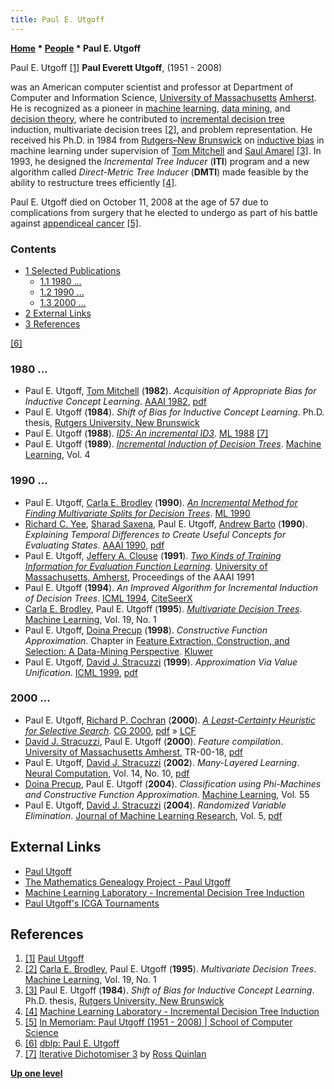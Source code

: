 ```yaml
---
title: Paul E. Utgoff
---
```

**[Home](Home "Home") \* [People](People "People") \* Paul E. Utgoff**



 [](http://people.cs.umass.edu/~utgoff/) Paul E. Utgoff <a id="cite-note-1" href="#cite-ref-1">[1]</a> 
**Paul Everett Utgoff**, (1951 - 2008)  

was an American computer scientist and professor at Department of Computer and Information Science, [University of Massachusetts](https://en.wikipedia.org/wiki/University_of_Massachusetts_Amherst) [Amherst](https://en.wikipedia.org/wiki/Amherst,_Massachusetts). He is recognized as a pioneer in [machine learning](Learning "Learning"), [data mining](https://en.wikipedia.org/wiki/Data_mining), and [decision theory](https://en.wikipedia.org/wiki/Decision_theory), where he contributed to [incremental decision tree](https://en.wikipedia.org/wiki/Incremental_decision_tree) induction, multivariate decision trees <a id="cite-note-2" href="#cite-ref-2">[2]</a>, and problem representation. He received his Ph.D. in 1984 from [Rutgers–New Brunswick](https://en.wikipedia.org/wiki/Rutgers%E2%80%93New_Brunswick) on [inductive bias](https://en.wikipedia.org/wiki/Inductive_bias) in machine learning under supervision of [Tom Mitchell](Tom_Mitchell "Tom Mitchell") and [Saul Amarel](https://en.wikipedia.org/wiki/Saul_Amarel) <a id="cite-note-3" href="#cite-ref-3">[3]</a>. In 1993, he designed the *Incremental Tree Inducer* (**ITI**) program and a new algorithm called *Direct-Metric Tree Inducer* (**DMTI**) made feasible by the ability to restructure trees efficiently <a id="cite-note-4" href="#cite-ref-4">[4]</a>.


Paul E. Utgoff died on October 11, 2008 at the age of 57 due to complications from surgery that he elected to undergo as part of his battle against [appendiceal cancer](https://en.wikipedia.org/wiki/Appendix_cancer) <a id="cite-note-5" href="#cite-ref-5">[5]</a>. 



### Contents


* [1 Selected Publications](#selected-publications)
	+ [1.1 1980 ...](#1980-...)
	+ [1.2 1990 ...](#1990-...)
	+ [1.3 2000 ...](#2000-...)
* [2 External Links](#external-links)
* [3 References](#references)






<a id="cite-note-6" href="#cite-ref-6">[6]</a>



### 1980 ...


* Paul E. Utgoff, [Tom Mitchell](Tom_Mitchell "Tom Mitchell") (**1982**). *Acquisition of Appropriate Bias for Inductive Concept Learning*. [AAAI 1982](http://dblp.uni-trier.de/db/conf/aaai/aaai82.html#UtgoffM82), [pdf](https://www.aaai.org/Papers/AAAI/1982/AAAI82-099.pdf)
* Paul E. Utgoff (**1984**). *Shift of Bias for Inductive Concept Learning*. Ph.D. thesis, [Rutgers University, New Brunswick](https://en.wikipedia.org/wiki/Rutgers%E2%80%93New_Brunswick)
* Paul E. Utgoff (**1988**). *[ID5: An incremental ID3](http://dl.acm.org/citation.cfm?id=896712)*. [ML 1988](http://dblp.uni-trier.de/db/conf/icml/ml1988.html#Utgoff88) <a id="cite-note-7" href="#cite-ref-7">[7]</a>
* Paul E. Utgoff (**1989**). *[Incremental Induction of Decision Trees](http://link.springer.com/article/10.1023%2FA%3A1022699900025)*. [Machine Learning](https://en.wikipedia.org/wiki/Machine_Learning_%28journal%29), Vol. 4


### 1990 ...


* Paul E. Utgoff, [Carla E. Brodley](Mathematician#CEBrodley "Mathematician") (**1990**). *[An Incremental Method for Finding Multivariate Splits for Decision Trees](http://dl.acm.org/citation.cfm?id=101891)*. [ML 1990](http://dblp.uni-trier.de/db/conf/icml/ml1990.html#UtgoffB90)
* [Richard C. Yee](http://dblp.uni-trier.de/pers/hd/y/Yee:Richard_C=), [Sharad Saxena](http://dblp.uni-trier.de/pers/hd/s/Saxena:Sharad), Paul E. Utgoff, [Andrew Barto](Andrew_Barto "Andrew Barto") (**1990**). *Explaining Temporal Differences to Create Useful Concepts for Evaluating States*. [AAAI 1990](http://dblp.uni-trier.de/db/conf/aaai/aaai90.html#YeeSUB90), [pdf](http://www.aaai.org/Papers/AAAI/1990/AAAI90-132.pdf)
* Paul E. Utgoff, [Jeffery A. Clouse](http://dblp.uni-trier.de/pers/hd/c/Clouse:Jeffery_A=) (**1991**). *[Two Kinds of Training Information for Evaluation Function Learning](http://scholarworks.umass.edu/cs_faculty_pubs/193/)*. [University of Massachusetts, Amherst](https://en.wikipedia.org/wiki/University_of_Massachusetts_Amherst), Proceedings of the AAAI 1991
* Paul E. Utgoff (**1994**). *An Improved Algorithm for Incremental Induction of Decision Trees*. [ICML 1994](http://dblp.uni-trier.de/db/conf/icml/icml1994.html#Utgoff94), [CiteSeerX](http://citeseerx.ist.psu.edu/viewdoc/summary?doi=10.1.1.54.5089)
* [Carla E. Brodley](Mathematician#CEBrodley "Mathematician"), Paul E. Utgoff (**1995**). *[Multivariate Decision Trees](http://link.springer.com/article/10.1023%2FA%3A1022607123649)*. [Machine Learning](https://en.wikipedia.org/wiki/Machine_Learning_%28journal%29), Vol. 19, No. 1
* Paul E. Utgoff, [Doina Precup](Doina_Precup "Doina Precup") (**1998**). *Constructive Function Approximation*. Chapter in [Feature Extraction, Construction, and Selection: A Data-Mining Perspective](http://www.springer.com/gb/book/9780792381969). [Kluwer](https://en.wikipedia.org/wiki/Wolters_Kluwer)
* Paul E. Utgoff, [David J. Stracuzzi](index.php?title=David_J._Stracuzzi&action=edit&redlink=1 "David J. Stracuzzi (page does not exist)") (**1999**). *Approximation Via Value Unification*. [ICML 1999](http://dblp.uni-trier.de/db/conf/icml/icml1999.html#UtgoffS99), [pdf](http://citeseerx.ist.psu.edu/viewdoc/download?doi=10.1.1.5.1394&rep=rep1&type=pdf)


### 2000 ...


* Paul E. Utgoff, [Richard P. Cochran](Richard_P._Cochran "Richard P. Cochran") (**2000**). *[A Least-Certainty Heuristic for Selective Search](http://link.springer.com/chapter/10.1007/3-540-45579-5_1)*. [CG 2000](CG_2000 "CG 2000"), [pdf](http://people.cs.umass.edu/~utgoff/papers/springer-lcf.pdf) » [LCF](Richard_P._Cochran#LCF "Richard P. Cochran")
* [David J. Stracuzzi](index.php?title=David_J._Stracuzzi&action=edit&redlink=1 "David J. Stracuzzi (page does not exist)"), Paul E. Utgoff (**2000**). *Feature compilation*. [University of Massachusetts Amherst](https://en.wikipedia.org/wiki/University_of_Massachusetts_Amherst), TR-00-18, [pdf](http://www.stracuzzi.info/david/manuscripts/tr-00-18.pdf)
* Paul E. Utgoff, [David J. Stracuzzi](index.php?title=David_J._Stracuzzi&action=edit&redlink=1 "David J. Stracuzzi (page does not exist)") (**2002**). *Many-Layered Learning*. [Neural Computation](https://en.wikipedia.org/wiki/Neural_Computation_%28journal%29), Vol. 14, No. 10, [pdf](http://people.cs.umass.edu/~utgoff/papers/neco-stl.pdf)
* [Doina Precup](Doina_Precup "Doina Precup"), Paul E. Utgoff (**2004**). *Classification using Phi-Machines and Constructive Function Approximation*. [Machine Learning](https://en.wikipedia.org/wiki/Machine_Learning_%28journal%29), Vol. 55
* Paul E. Utgoff, [David J. Stracuzzi](index.php?title=David_J._Stracuzzi&action=edit&redlink=1 "David J. Stracuzzi (page does not exist)") (**2004**). *Randomized Variable Elimination*. [Journal of Machine Learning Research](https://en.wikipedia.org/wiki/Journal_of_Machine_Learning_Research), Vol. 5, [pdf](http://www.jmlr.org/papers/volume5/stracuzzi04a/stracuzzi04a.pdf)


## External Links


* [Paul Utgoff](http://people.cs.umass.edu/~utgoff/)
* [The Mathematics Genealogy Project - Paul Utgoff](http://genealogy.math.ndsu.nodak.edu/id.php?id=70261)
* [Machine Learning Laboratory - Incremental Decision Tree Induction](http://people.cs.umass.edu/~lrn/iti/index.html)
* [Paul Utgoff's ICGA Tournaments](https://www.game-ai-forum.org/icga-tournaments/person.php?id=164)


## References


1. <a id="cite-ref-1" href="#cite-note-1">[1]</a> [Paul Utgoff](http://people.cs.umass.edu/~utgoff/)
2. <a id="cite-ref-2" href="#cite-note-2">[2]</a> [Carla E. Brodley](http://scholar.google.com/citations?user=sQ8u6h4AAAAJ), Paul E. Utgoff (**1995**). *Multivariate Decision Trees*. [Machine Learning](https://en.wikipedia.org/wiki/Machine_Learning_%28journal%29), Vol. 19, No. 1
3. <a id="cite-ref-3" href="#cite-note-3">[3]</a> Paul E. Utgoff (**1984**). *Shift of Bias for Inductive Concept Learning*. Ph.D. thesis, [Rutgers University, New Brunswick](https://en.wikipedia.org/wiki/Rutgers%E2%80%93New_Brunswick)
4. <a id="cite-ref-4" href="#cite-note-4">[4]</a> [Machine Learning Laboratory - Incremental Decision Tree Induction](http://people.cs.umass.edu/~lrn/iti/index.html)
5. <a id="cite-ref-5" href="#cite-note-5">[5]</a> [In Memoriam: Paul Utgoff (1951 - 2008) | School of Computer Science](https://www.cs.umass.edu/news/latest-news/memoriam-paul-utgoff-1951-2008)
6. <a id="cite-ref-6" href="#cite-note-6">[6]</a> [dblp: Paul E. Utgoff](http://dblp.uni-trier.de/pers/hd/u/Utgoff:Paul_E=)
7. <a id="cite-ref-7" href="#cite-note-7">[7]</a> [Iterative Dichotomiser 3](https://en.wikipedia.org/wiki/ID3_algorithm) by [Ross Quinlan](Ross_Quinlan "Ross Quinlan")

**[Up one level](People "People")**







 
